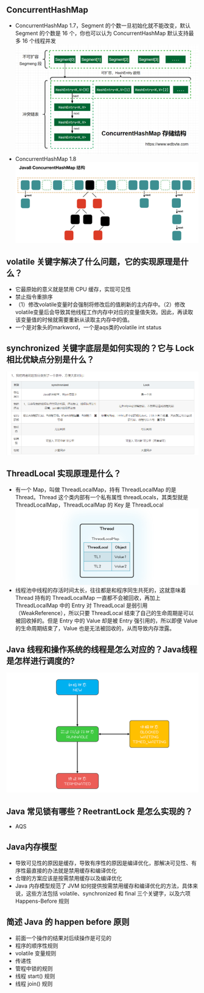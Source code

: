## ConcurrentHashMap
- ConcurrentHashMap 1.7，Segment 的个数一旦初始化就不能改变，默认 Segment 的个数是 16 个，你也可以认为 ConcurrentHashMap 默认支持最多 16 个线程并发
![20](./image/20.png)
- ConcurrentHashMap 1.8
![21](./image/21.png)
## volatile 关键字解决了什么问题，它的实现原理是什么？
- 它最原始的意义就是禁用 CPU 缓存，实现可见性
- 禁止指令重排序
- （1）修改volatile变量时会强制将修改后的值刷新的主内存中。（2）修改volatile变量后会导致其他线程工作内存中对应的变量值失效。因此，再读取该变量值的时候就需要重新从读取主内存中的值。
- 一个是对象头的markword，一个是aqs类的volatile int status

## synchronized 关键字底层是如何实现的？它与 Lock 相比优缺点分别是什么？
![22](./image/22.jpg)

## ThreadLocal 实现原理是什么？
- 有一个 Map，叫做 ThreadLocalMap，持有 ThreadLocalMap 的是 Thread。Thread 这个类内部有一个私有属性 threadLocals，其类型就是 ThreadLocalMap，ThreadLocalMap 的 Key 是 ThreadLocal
![23](./image/23.png)
- 线程池中线程的存活时间太长，往往都是和程序同生共死的，这就意味着 Thread 持有的 ThreadLocalMap 一直都不会被回收，再加上 ThreadLocalMap 中的 Entry 对 ThreadLocal 是弱引用（WeakReference），所以只要 ThreadLocal 结束了自己的生命周期是可以被回收掉的。但是 Entry 中的 Value 却是被 Entry 强引用的，所以即便 Value 的生命周期结束了，Value 也是无法被回收的，从而导致内存泄露。

## Java 线程和操作系统的线程是怎么对应的？Java线程是怎样进行调度的?
![24](./image/24.png)

## Java 常见锁有哪些？ReetrantLock 是怎么实现的？
- AQS


## Java内存模型
- 导致可见性的原因是缓存，导致有序性的原因是编译优化，那解决可见性、有序性最直接的办法就是禁用缓存和编译优化
- 合理的方案应该是按需禁用缓存以及编译优化
- Java 内存模型规范了 JVM 如何提供按需禁用缓存和编译优化的方法，具体来说，这些方法包括 volatile、synchronized 和 final 三个关键字，以及六项 Happens-Before 规则

## 简述 Java 的 happen before 原则
- 前面一个操作的结果对后续操作是可见的
- 程序的顺序性规则
- volatile 变量规则
- 传递性
- 管程中锁的规则
- 线程 start() 规则
- 线程 join() 规则
